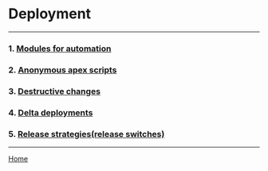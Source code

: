 # Deployment

---

### 1. [Modules for automation](/wiki/deployment/modulesautomation.md)

### 2. [Anonymous apex scripts](/wiki/deployment/anonapex.md)

### 3. [Destructive changes](/wiki/deployment/destructivechanges.md)

### 4. [Delta deployments](/wiki/deployment/deltadeployments.md)

### 5. [Release strategies(release switches)](/wiki/deployment/releasestrategies.md)

---

[Home](/wiki/Home.md)